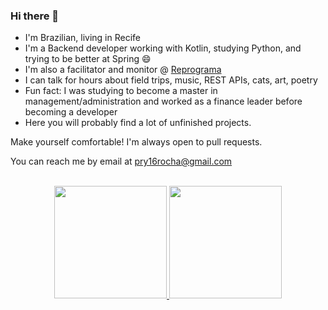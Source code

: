 ### Hi there 👋

<!--
**MariaPriscila/mariapriscila** is a ✨ _special_ ✨ repository because its `README.md` (this file) appears on your GitHub profile.

Here are some ideas to get you started:

- 🔭 I’m currently working on ...
- 🌱 I’m currently learning ...
- 👯 I’m looking to collaborate on ...
- 🤔 I’m looking for help with ...
- 💬 Ask me about ...
- 📫 How to reach me: ...
- 😄 Pronouns: ...
- ⚡ Fun fact: ...
-->
<div>
    <ul>
      <li>I'm Brazilian, living in Recife</li>
      <li>I'm a Backend developer working with Kotlin, studying Python, and trying to be better at Spring 😄</li>
      <li>I'm also a facilitator and monitor @ <a href="https://github.com/reprograma"> Reprograma</a> </li>
      <li>I can talk for hours about field trips, music, REST APIs, cats, art, poetry
      </li>
      <li>Fun fact: I was studying to become a master in management/administration and worked as a finance leader before becoming a developer</li>
      <li>Here you will probably find a lot of unfinished projects.</li>
    </ul>
  </div>
Make yourself comfortable! I'm always open to pull requests.

You can reach me by email at pry16rocha@gmail.com

<br/>

<div align="center">
  <a href="https://github.com/MariaPriscila">
  <img height="180em" src="https://github-readme-stats.vercel.app/api?username=MariaPriscila&show_icons=true&theme=moltack&include_all_commits=true&count_private=true"/>
  <img height="180em" src="https://github-readme-stats.vercel.app/api/top-langs/?username=MariaPriscila&layout=compact&langs_count=7&theme=moltack&hide=HTML,css"/>
</div>
